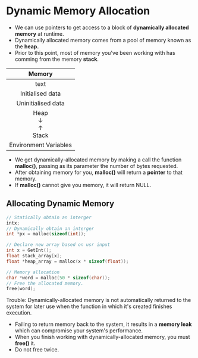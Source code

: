 # Dynamic Memory Allocation
- We can use pointers to get access to a block of **dynamically allocated memory** at runtime.
- Dynamically allocated memory comes from a pool of memory known as the **heap.**
- Prior to this point, most of memory you've been working with has comming from the memory **stack**.

|          Memory         |
|:-----------------------:|
|           text          |
|     Initialised data    |
|    Uninitialised data   |
| Heap<br>↓<br>↑<br>Stack |
|  Environment Variables  |

- We get dynamically-allocated memory by making a call the function **malloc()**, passing as its parameter the number of bytes requested.
- After obtaining memory for you, **malloc()** will return a **pointer** to that memory.
- If **malloc()** cannot give you memory, it will return NULL.

## Allocating Dynamic Memory
```cpp
// Statically obtain an interger
intx;
// Dynamically obtain an interger
int *px = malloc(sizeof(int));

// Declare new array based on usr input
int x = GetInt();
float stack_array[x];
float *heap_array = malloc(x * sizeof(float));

// Memory allocation
char *word = malloc(50 * sizeof(char));
// Free the allocated memory.
free(word);
```

Trouble: Dynamically-allocated memory is not automatically returned to the system for later use when the function in which it's created finishes execution.
- Failing to return memory back to the system, it results in a **memory leak** which can compromise your system's performance.
- When you finish working with dynamically-allocated memory, you must **free()** it.
- Do not free twice.
